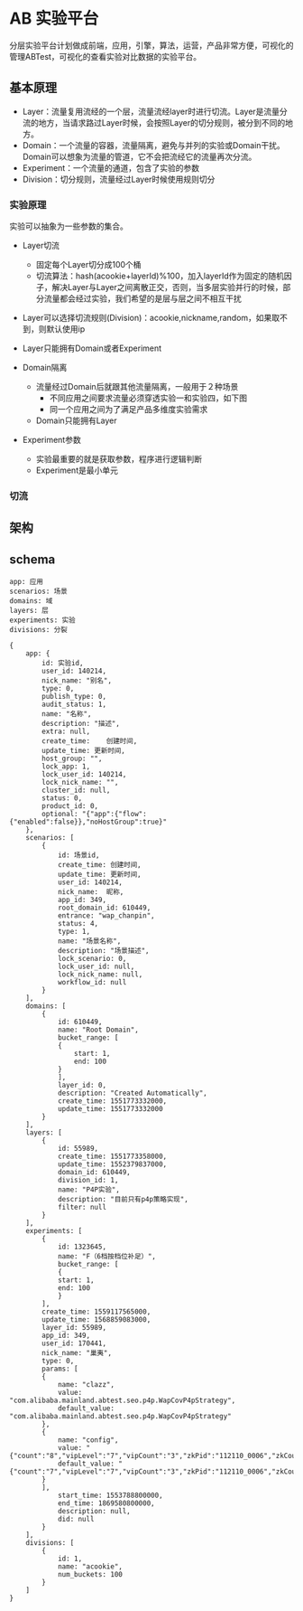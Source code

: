 # AB 实验平台

分层实验平台计划做成前端，应用，引擎，算法，运营，产品非常方便，可视化的管理ABTest，可视化的查看实验对比数据的实验平台。

## 基本原理

- Layer：流量复用流经的一个层，流量流经layer时进行切流。Layer是流量分流的地方，当请求路过Layer时候，会按照Layer的切分规则，被分到不同的地方。
- Domain：一个流量的容器，流量隔离，避免与并列的实验或Domain干扰。Domain可以想象为流量的管道，它不会把流经它的流量再次分流。
- Experiment：一个流量的通道，包含了实验的参数
- Division：切分规则，流量经过Layer时候使用规则切分

### 实验原理

实验可以抽象为一些参数的集合。

- Layer切流
	- 固定每个Layer切分成100个桶
	- 切流算法：hash(acookie+layerId)%100，加入layerId作为固定的随机因子，解决Layer与Layer之间离散正交，否则，当多层实验并行的时候，部分流量都会经过实验，我们希望的是层与层之间不相互干扰
- Layer可以选择切流规则(Division)：acookie,nickname,random，如果取不到，则默认使用ip
- Layer只能拥有Domain或者Experiment

- Domain隔离
	- 流量经过Domain后就跟其他流量隔离，一般用于２种场景
		- 不同应用之间要求流量必须穿透实验一和实验四，如下图
		- 同一个应用之间为了满足产品多维度实验需求
	- Domain只能拥有Layer

- Experiment参数
	- 实验最重要的就是获取参数，程序进行逻辑判断
	- Experiment是最小单元

### 切流



## 架构

## schema 

```
app: 应用
scenarios: 场景
domains: 域
layers: 层
experiments: 实验
divisions: 分裂

{
	app: {
		id: 实验id,
		user_id: 140214,
		nick_name: "别名",
		type: 0,
		publish_type: 0,
		audit_status: 1,
		name: "名称",
		description: "描述",
		extra: null,
		create_time:	创建时间,
		update_time: 更新时间,
		host_group: "",
		lock_app: 1,
		lock_user_id: 140214,
		lock_nick_name: "",
		cluster_id: null,
		status: 0,
		product_id: 0,
		optional: "{"app":{"flow":{"enabled":false}},"noHostGroup":true}"
	},
	scenarios: [
		{
			id: 场景id,
			create_time: 创建时间,
			update_time: 更新时间,
			user_id: 140214,
			nick_name:  昵称,
			app_id: 349,
			root_domain_id: 610449,
			entrance: "wap_chanpin",
			status: 4,
			type: 1,
			name: "场景名称",
			description: "场景描述",
			lock_scenario: 0,
			lock_user_id: null,
			lock_nick_name: null,
			workflow_id: null
		}
	],
	domains: [
		{
			id: 610449,
			name: "Root Domain",
			bucket_range: [
			{
				start: 1,
				end: 100
			}
			],
			layer_id: 0,
			description: "Created Automatically",
			create_time: 1551773332000,
			update_time: 1551773332000
		}
	],
	layers: [
		{
			id: 55989,
			create_time: 1551773358000,
			update_time: 1552379837000,
			domain_id: 610449,
			division_id: 1,
			name: "P4P实验",
			description: "目前只有p4p策略实现",
			filter: null
		}
	],
	experiments: [
		{
			id: 1323645,
			name: "F（6档按档位补足）",
			bucket_range: [
			{
			start: 1,
			end: 100
			}
		],
		create_time: 1559117565000,
		update_time: 1568859083000,
		layer_id: 55989,
		app_id: 349,
		user_id: 170441,
		nick_name: "巢夷",
		type: 0,
		params: [
		{
			name: "clazz",
			value: "com.alibaba.mainland.abtest.seo.p4p.WapCovP4pStrategy",
			default_value: "com.alibaba.mainland.abtest.seo.p4p.WapCovP4pStrategy"
		},
		{
			name: "config",
			value: "{"count":"8","vipLevel":"7","vipCount":"3","zkPid":"112110_0006","zkCount":"5","n":"3"}",
			default_value: "{"count":"7","vipLevel":"7","vipCount":"3","zkPid":"112110_0006","zkCount":"3","n":"1"}"
		}
		],
			start_time: 1553788800000,
			end_time: 1869580800000,
			description: null,
			did: null
		}
	],
	divisions: [
		{
			id: 1,
			name: "acookie",
			num_buckets: 100
		}
	]
}
```